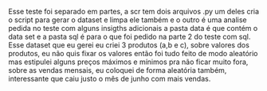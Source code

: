 Esse teste foi separado em partes, a scr tem dois arquivos .py um deles cria o script para gerar o dataset e limpa ele também e o outro é uma analise pedida no teste com alguns insigths adicionais a pasta data é que contém o data set e a pasta sql é para o que foi pedido na parte 2 do teste com sql. Esse dataset que eu gerei eu criei 3 produtos (a,b e c), sobre valores dos produtos, eu não quis fixar os valores então foi tudo feito de modo aleatório mas estipulei alguns preços máximos e mínimos pra não ficar muito fora, sobre as vendas mensais, eu coloquei de forma aleatória também, interessante que caiu justo o mês de junho com mais vendas.